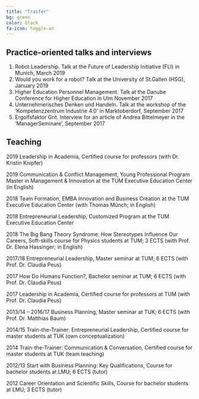 ```yaml
---
title: "Trasfer"
bg: green
color: black
fa-icon: toggle-on
---
```


## Practice-oriented talks and interviews 

1.	Robot Leadership. Talk at the Future of Leadership Initiative (FLI) in Munich, March 2019
2.	Would you work for a robot? Talk at the University of St.Gallen (HSG), January 2019
3.	Higher Education Personnel Management. Talk at the Danube Conference for Higher Education in Ulm November 2017
4.	Unternehmerisches Denken und Handeln. Talk at the workshop of the ‘Kompetenzzentrum Industrie 4.0’ in Marktoberdorf, September 2017 
5.	Ergolfsfaktor Grit. Interview for an article of Andrea Bittelmeyer in the ‘ManagerSeminare’, September 2017 



## Teaching

2019	Leadership in Academia, Certified course for professors (with Dr. Kristin Knipfer)

2019	Communication & Conflict Management, Young Professional Program Master in Management & Innovation at the TUM Executive Education Center (in English)

2018 	Team Formation, EMBA Innovation and Business Creation at the TUM Executive Education Center (with Thomas Münch; in English)

2018 	Entrepreneurial Leadership, Customized Program at the TUM Executive Education Center

2018 	The Big Bang Theory Syndrome: How Stereotypes Influence Our Careers, Soft-skills course for Physics students at TUM; 3 ECTS (with Prof. Dr. Elena Hassinger; in English)

2017/18	Entrepreneurial Leadership, Master seminar at TUM; 6 ECTS (with Prof. Dr. Claudia Peus)

2017	How Do Humans Function?, Bachelor seminar at TUM; 6 ECTS (with Prof. Dr. Claudia Peus)

2017	Leadership in Academia, Certified course for professors at TUM (with Prof. Dr. Claudia Peus)

2013/14 – 2016/17	Business Planning, Master seminar at TUK; 6 ECTS (with Prof. Dr. Matthias Baum)

2014/15		Train-the-Trainer: Entrepreneurial Leadership, Certified course for master students at TUK (own conceptualization)

2014		Train-the-Trainer: Communication & Conversation, Certified course for master students at TUK (team teaching)

2012/13	Start with Business Planning: Key Qualifications, Course for bachelor students at LMU; 6 ECTS (tutor)

2012 	Career Orientation and Scientific Skills, Course for bachelor students at LMU; 3 ECTS (tutor)

